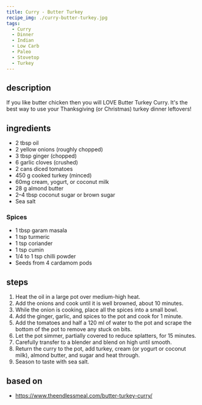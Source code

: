 ```yaml
---
title: Curry - Butter Turkey
recipe_img: ./curry-butter-turkey.jpg
tags:
  - Curry
  - Dinner
  - Indian
  - Low Carb
  - Paleo
  - Stovetop
  - Turkey
---
```


## description

If you like butter chicken then you will LOVE Butter Turkey Curry. It's the best way to use your Thanksgiving (or Christmas) turkey dinner leftovers!

## ingredients

- 2 tbsp oil
- 2 yellow onions (roughly chopped)
- 3 tbsp ginger (chopped)
- 6 garlic cloves (crushed)
- 2 cans diced tomatoes
- 450 g cooked turkey (minced)
- 60mg cream, yogurt, or coconut milk
- 28 g almond butter
- 2–4 tbsp coconut sugar or brown sugar
- Sea salt

### Spices

- 1 tbsp garam masala
- 1 tsp turmeric
- 1 tsp coriander
- 1 tsp cumin
- 1/4 to 1 tsp chilli powder
- Seeds from 4 cardamom pods

## steps

1. Heat the oil in a large pot over medium-high heat.
2. Add the onions and cook until it is well browned, about 10 minutes.
3. While the onion is cooking, place all the spices into a small bowl.
4. Add the ginger, garlic, and spices to the pot and cook for 1 minute.
5. Add the tomatoes and half a 120 ml of water to the pot and scrape the bottom of the pot to remove any stuck on bits.
6. Let the pot simmer, partially covered to reduce splatters, for 15 minutes.
7. Carefully transfer to a blender and blend on high until smooth.
8. Return the curry to the pot, add turkey, cream (or yogurt or coconut milk), almond butter, and sugar and heat through.
9. Season to taste with sea salt.

## based on

- https://www.theendlessmeal.com/butter-turkey-curry/
